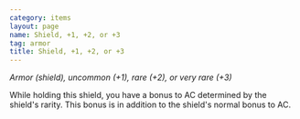 ```yaml
---
category: items
layout: page
name: Shield, +1, +2, or +3
tag: armor
title: Shield, +1, +2, or +3 
---
```

_Armor (shield), uncommon (+1), rare (+2), or very rare (+3)_ 

While holding this shield, you have a bonus to AC determined by the shield's rarity. This bonus is in addition to the shield's normal bonus to AC. 